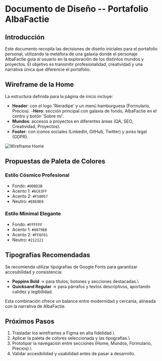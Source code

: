 # Documento de Diseño -- Portafolio AlbaFactie

## Introducción

Este documento recopila las decisiones de diseño iniciales para el
portafolio personal, utilizando la metáfora de una galaxia donde el
personaje AlbaFactie guía al usuario en la exploración de los distintos
mundos y proyectos. El objetivo es transmitir profesionalidad,
creatividad y una narrativa única que diferencie el portafolio.

## Wireframe de la Home

La estructura definida para la página de inicio incluye:

- **Header**:
  con el logo 'Rieradipe' y un menú hamburguesa (Formulario, Precios). -**Hero**: sección principal con galaxia de fondo, AlbaFactie en el
  centro y botón 'Sobre mí'.
- **Mundos**: accesos a proyectos en
  diferentes áreas (QA, SEO, Creatividad, Proyectos).
- **Footer**: con iconos sociales (LinkedIn, GitHub, Twitter) y aviso legal (GDPR).

![Wireframe
Home](./img/WBajaRieradipe.png)

## Propuestas de Paleta de Colores

### Estilo Cósmico Profesional

- Fondo: `#0D0D2B`
- Acento 1: `#6C63FF`
- Acento 2: `#F50057`
- Neutro: `#E0E0E0`

### Estilo Minimal Elegante

- Fondo: `#FFFFFF`
- Acento 1: `#00796B`
- Acento 2: `#FF6F61`
- Neutro: `#212121`

## Tipografías Recomendadas

Se recomienda utilizar tipografías de Google Fonts para garantizar
accesibilidad y consistencia:

- **Poppins Bold** → para títulos, botones y secciones destacadas.\
- **Quicksand Regular** → para párrafos y textos descriptivos,
  aportando calidez y legibilidad.

Esta combinación ofrece un balance entre modernidad y cercanía, alineada
con la narrativa de AlbaFactie.

## Próximos Pasos

1.  Trasladar los wireframes a Figma en alta fidelidad.\
2.  Aplicar la paleta de colores seleccionada y las tipografías.\
3.  Prototipar la navegación entre secciones (Home, Mundos, Formulario,
    Precios).\
4.  Validar accesibilidad y usabilidad antes de pasar a desarrollo.
